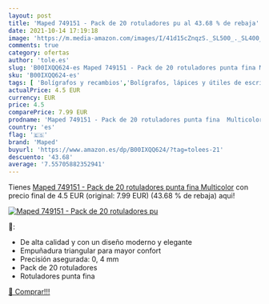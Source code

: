 ```yaml
---
layout: post
title: 'Maped 749151 - Pack de 20 rotuladores pu al 43.68 % de rebaja'
date: 2021-10-14 17:19:18
image: 'https://m.media-amazon.com/images/I/41d15cZnqzS._SL500_._SL400_.jpg'
comments: true
category: ofertas
author: 'tole.es'
slug: 'B00IXQQ624-es Maped 749151 - Pack de 20 rotuladores punta fina Multicolor'
sku: 'B00IXQQ624-es'
tags: [ 'Bolígrafos y recambios','Bolígrafos, lápices y útiles de escritura','Oficina y papelería','Rotuladores de punta fina','maped','rotuladores', ]
actualPrice: 4.5 EUR
currency: EUR
price: 4.5
comparePrice: 7.99 EUR
prodname: 'Maped 749151 - Pack de 20 rotuladores punta fina  Multicolor'
country: 'es'
flag: '🇪🇸'
brand: 'Maped'
buyurl: 'https://www.amazon.es/dp/B00IXQQ624/?tag=tolees-21'
descuento: '43.68'
average: '7.55705882352941'
---
```


Tienes [Maped 749151 - Pack de 20 rotuladores punta fina  Multicolor](https://www.amazon.es/dp/B00IXQQ624/?tag=tolees-21) con precio final de  4.5 EUR (original: 7.99 EUR) (43.68 %  de rebaja) aqui!

[![Maped 749151 - Pack de 20 rotuladores pu](https://m.media-amazon.com/images/I/41d15cZnqzS._SL500_._SL400_.jpg)](https://www.amazon.es/dp/B00IXQQ624/?tag=tolees-21)

🔎:

- De alta calidad y con un diseño moderno y elegante
- Empuñadura triangular para mayor confort
- Precisión asegurada: 0, 4 mm
- Pack de 20 rotuladores
- Rotuladores punta fina

[🛒 Comprar!!!](https://www.amazon.es/dp/B00IXQQ624/?tag=tolees-21)
